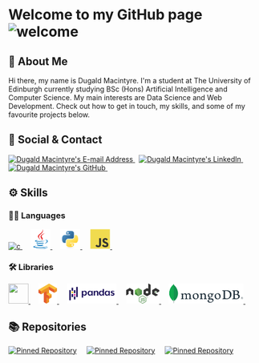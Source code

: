 # Welcome to my GitHub page  <img src="https://raw.githubusercontent.com/arasgungore/arasgungore/main/gifs/waving_hand.gif" alt="welcome" width="33" height="33" />


## 👤 About Me

Hi there, my name is Dugald Macintyre. I'm a student at The University of Edinburgh currently studying BSc (Hons) Artificial Intelligence and Computer Science. My main interests are Data Science and Web Development. 
Check out how to get in touch, my skills, and some of my favourite projects below.
## 📇 Social & Contact

<div align="left">
  <a href="mailto:dugald.e.macintyre@gmail.com" target="_blank" rel="noreferrer"> <img alt="Dugald Macintyre's E-mail Address" src="https://img.shields.io/badge/E&#8209;mail-D14836?style=for-the-badge&logo=gmail&logoColor=white" /> </a>
  &nbsp;
  <a href="www.linkedin.com/in/dugaldmacintyre" target="_blank" rel="noreferrer"> <img alt="Dugald Macintyre's LinkedIn" src="https://img.shields.io/badge/LinkedIn-0077B5?style=for-the-badge&logo=linkedin&logoColor=white" /> </a>
  &nbsp;
  <a href="  https://github.com/DugaldMacintyre" target="_blank" rel="noreferrer"> <img alt="Dugald Macintyre's GitHub" src="https://img.shields.io/badge/GitHub-100000?style=for-the-badge&logo=github&logoColor=white" /> </a>
  &nbsp;
</div>




## ⚙ Skills

### 👨‍💻 Languages

<div align="left">
  <a href="https://www.cprogramming.com" target="_blank" rel="noreferrer"> <img src="https://raw.githubusercontent.com/arasgungore/arasgungore/main/icons/c.svg" alt="c" width="40" height="40" /> </a>
  &nbsp; &nbsp;
  <a href="https://www.java.com" target="_blank" rel="noreferrer"> <img src="https://raw.githubusercontent.com/devicons/devicon/master/icons/java/java-original.svg" alt="java" width="40" height="40" /> </a>
  &nbsp; &nbsp;
  <a href="https://www.python.org" target="_blank" rel="noreferrer"> <img src="https://raw.githubusercontent.com/devicons/devicon/master/icons/python/python-original.svg" alt="python" width="40" height="40" /> </a>
  &nbsp; &nbsp;
  <a href="https://developer.mozilla.org/en-US/docs/Web/JavaScript" target="_blank" rel="noreferrer"> <img src="https://raw.githubusercontent.com/devicons/devicon/master/icons/javascript/javascript-original.svg" alt="javascript" width="40" height="40" /> </a>
  &nbsp; &nbsp;
</div>



### 🛠 Libraries

<div align="left">
  <a href="https://git-scm.com" target="_blank" rel="noreferrer"> <img src="https://raw.githubusercontent.com/arasgungore/arasgungore/main/icons/git.svg" width=40 height=40/> </a>
  &nbsp; &nbsp;
  <a href="https://git-scm.com" target="_blank" rel="noreferrer"> <img src="/images/Tensorflow_logo.svg.png" height=40/> </a>
  &nbsp; &nbsp;
  <a href="https://git-scm.com" target="_blank" rel="noreferrer"> <img src="/images/Pandas_logo.svg.png" height=40/> </a>
  &nbsp; &nbsp;
  <a href="https://git-scm.com" target="_blank" rel="noreferrer"> <img src="/images/1180px-Node.js_logo.svg.png" height=40/> </a>
  &nbsp; &nbsp;
  <a href="https://git-scm.com" target="_blank" rel="noreferrer"> <img src="/images/MongoDB_Logo.svg.png" height=40/> </a>
  &nbsp; &nbsp;
</div>

## 📚 Repositories

[![Pinned Repository](https://github-readme-stats.vercel.app/api/pin/?username=DugaldMacintyre&repo=trading)](https://github.com/DugaldMacintyre/trading)
&nbsp; &nbsp;
[![Pinned Repository](https://github-readme-stats.vercel.app/api/pin/?username=DugaldMacintyre&repo=Airbnb-Prices-in-Edinburgh)](https://github.com/DugaldMacintyre/Airbnb-Prices-in-Edinburgh)
&nbsp; &nbsp;
[![Pinned Repository](https://github-readme-stats.vercel.app/api/pin/?username=DugaldMacintyre&repo=Movie-Recommender)](https://github.com/DugaldMacintyre/Movie-Recommender)
&nbsp; &nbsp;
